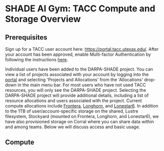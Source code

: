 # SHADE AI Gym: TACC Compute and Storage Overview

## Prerequisites 

Sign up for a TACC user account here: https://portal.tacc.utexas.edu/. After your account has been approved, enable Multi-factor Authentication by following the instructions [here](https://portal.tacc.utexas.edu/tutorials/multifactor-authentication). 

Individual users have been added to the DARPA-SHADE project. You can view a list of projects associated with your account by logging into the [portal](https://portal.tacc.utexas.edu/) and selecting 'Projects and Allocations' from the 'Allocations' drop-down in the main menu bar. For most users who have not used TACC resources, you will only see the DARPA-SHADE project. Selecting the DARPA-SHADE project will provide additional details, including a list of resource allocations and users associated with the project. Current compute allocations include [Frontera](https://frontera-portal.tacc.utexas.edu/user-guide/), [Longhorn](https://portal.tacc.utexas.edu/user-guides/longhorn), and [Lonestar6](https://portal.tacc.utexas.edu/user-guides/lonestar6). In addition to the 1TB of user/account-specific storage on the shared, Lustre filesystem, Stockyard (mounted on Frontera, Longhorn, and Lonestar6), we have also provisioned storage on Corral where you can share data within and among teams. Below we will discuss access and basic usage. 

## Compute
